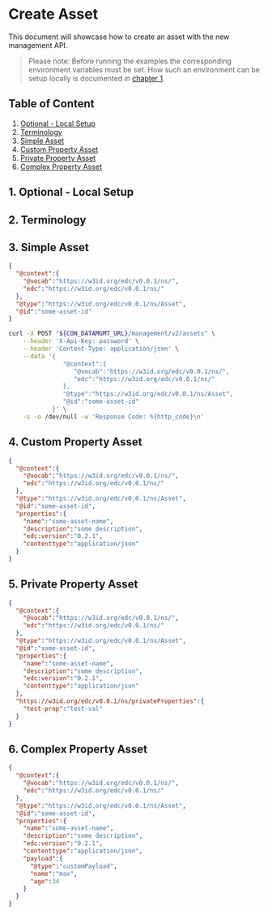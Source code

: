 # Create Asset

This document will showcase how to create an asset with the new management API.

> Please note: Before running the examples the corresponding environment variables must be set.
> How such an environment can be setup locally is documented in [chapter 1](#1-optional---local-setup).

## Table of Content

1. [Optional - Local Setup](#1-optional---local-setup)
2. [Terminology](#2-terminology)
3. [Simple Asset](#3-simple-asset)
4. [Custom Property Asset](#4-custom-property-asset)
5. [Private Property Asset](#5-private-property-asset)
6. [Complex Property Asset](#6-complex-property-asset)

## 1. Optional - Local Setup

## 2. Terminology

## 3. Simple Asset

````json
{
  "@context":{
    "@vocab":"https://w3id.org/edc/v0.0.1/ns/",
    "edc":"https://w3id.org/edc/v0.0.1/ns/"
  },
  "@type":"https://w3id.org/edc/v0.0.1/ns/Asset",
  "@id":"some-asset-id"
}
````

```bash
curl -X POST "${CON_DATAMGMT_URL}/management/v2/assets" \
    --header 'X-Api-Key: password' \
    --header 'Content-Type: application/json' \
    --data '{
               "@context":{
                  "@vocab":"https://w3id.org/edc/v0.0.1/ns/",
                  "edc":"https://w3id.org/edc/v0.0.1/ns/"
               },
               "@type":"https://w3id.org/edc/v0.0.1/ns/Asset",
               "@id":"some-asset-id"
            }' \
    -s -o /dev/null -w 'Response Code: %{http_code}\n'
```

## 4. Custom Property Asset
````json
{
  "@context":{
    "@vocab":"https://w3id.org/edc/v0.0.1/ns/",
    "edc":"https://w3id.org/edc/v0.0.1/ns/"
  },
  "@type":"https://w3id.org/edc/v0.0.1/ns/Asset",
  "@id":"some-asset-id",
  "properties":{
    "name":"some-asset-name",
    "description":"some description",
    "edc:version":"0.2.1",
    "contenttype":"application/json"
  }
}
````

## 5. Private Property Asset

````json
{
  "@context":{
    "@vocab":"https://w3id.org/edc/v0.0.1/ns/",
    "edc":"https://w3id.org/edc/v0.0.1/ns/"
  },
  "@type":"https://w3id.org/edc/v0.0.1/ns/Asset",
  "@id":"some-asset-id",
  "properties":{
    "name":"some-asset-name",
    "description":"some description",
    "edc:version":"0.2.1",
    "contenttype":"application/json"
  },
  "https://w3id.org/edc/v0.0.1/ns/privateProperties":{
    "test-prop":"test-val"
  }
}
````

## 6. Complex Property Asset

````json
{
  "@context":{
    "@vocab":"https://w3id.org/edc/v0.0.1/ns/",
    "edc":"https://w3id.org/edc/v0.0.1/ns/"
  },
  "@type":"https://w3id.org/edc/v0.0.1/ns/Asset",
  "@id":"some-asset-id",
  "properties":{
    "name":"some-asset-name",
    "description":"some description",
    "edc:version":"0.2.1",
    "contenttype":"application/json",
    "payload":{
      "@type":"customPayload",
      "name":"max",
      "age":34
    }
  }
}
````